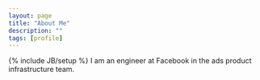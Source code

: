 ```yaml
---
layout: page
title: "About Me"
description: ""
tags: [profile]
---
```

{% include JB/setup %}
I am an engineer at Facebook in the ads product infrastructure team.